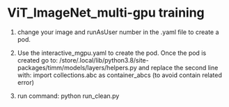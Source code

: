 # ViT_ImageNet_multi-gpu training
1. change your image and runAsUser number in the .yaml file to create a pod.

2. Use the interactive_mgpu.yaml to create the pod.
Once the pod is created go to: /store/.local/lib/python3.8/site-packages/timm/models/layers/helpers.py and replace the 
second line with: import collections.abc as container_abcs (to avoid contain related error)

3. run command: python run_clean.py
